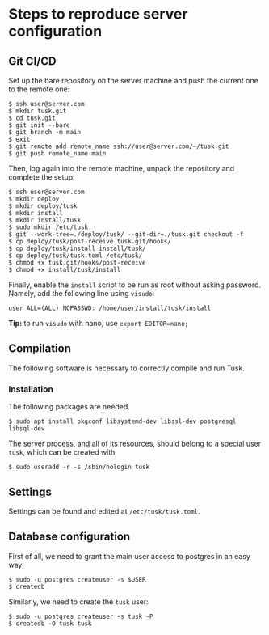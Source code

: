 # Steps to reproduce server configuration

## Git CI/CD

Set up the bare repository on the server machine and push the current one to the remote one:
```shell
$ ssh user@server.com
$ mkdir tusk.git
$ cd tusk.git
$ git init --bare
$ git branch -m main
$ exit
$ git remote add remote_name ssh://user@server.com/~/tusk.git
$ git push remote_name main
```
Then, log again into the remote machine, unpack the repository and complete the setup:
```shell
$ ssh user@server.com
$ mkdir deploy
$ mkdir deploy/tusk
$ mkdir install
$ mkdir install/tusk
$ sudo mkdir /etc/tusk
$ git --work-tree=./deploy/tusk/ --git-dir=./tusk.git checkout -f
$ cp deploy/tusk/post-receive tusk.git/hooks/
$ cp deploy/tusk/install install/tusk/
$ cp deploy/tusk/tusk.toml /etc/tusk/
$ chmod +x tusk.git/hooks/post-receive
$ chmod +x install/tusk/install 
```
Finally, enable the `install` script to be run as root without asking password.
Namely, add the following line using `visudo`:
```
user ALL=(ALL) NOPASSWD: /home/user/install/tusk/install
```
**Tip:** to run `visudo` with nano, use `export EDITOR=nano;`

## Compilation

The following software is necessary to correctly compile and run Tusk.

### Installation

The following packages are needed.
```shell
$ sudo apt install pkgconf libsystemd-dev libssl-dev postgresql libsql-dev
```
The server process, and all of its resources, should belong to a special user `tusk`, which can be created with
```shell
$ sudo useradd -r -s /sbin/nologin tusk
```

## Settings

Settings can be found and edited at `/etc/tusk/tusk.toml`.

## Database configuration

First of all, we need to grant the main user access to postgres in an easy way:
```shell
$ sudo -u postgres createuser -s $USER
$ createdb
```
Similarly, we need to create the `tusk` user:
```shell
$ sudo -u postgres createuser -s tusk -P
$ createdb -O tusk tusk
```
